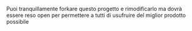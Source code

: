 Puoi tranquillamente forkare questo progetto e rimodificarlo ma dovrà essere reso open per permettere a tutti di usufruire del miglior prodotto possibile